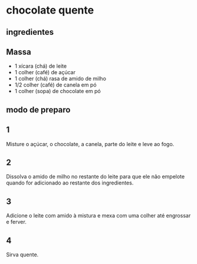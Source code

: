 # chocolate quente
  ## ingredientes

  ## Massa
- 1 xícara (chá) de leite
- 1 colher (café) de açúcar
- 1 colher (chá) rasa de amido de milho
- 1/2 colher (café) de canela em pó
- 1 colher (sopa) de chocolate em pó
## modo de preparo
## 1
Misture o açúcar, o chocolate, a canela, parte do leite e leve ao fogo.
## 2
Dissolva o amido de milho no restante do leite para que ele não empelote quando for adicionado ao restante dos ingredientes.
## 3
Adicione o leite com amido à mistura e mexa com uma colher até engrossar e ferver.
## 4
Sirva quente.